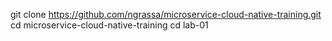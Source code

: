 git clone https://github.com/ngrassa/microservice-cloud-native-training.git
cd microservice-cloud-native-training
cd lab-01
